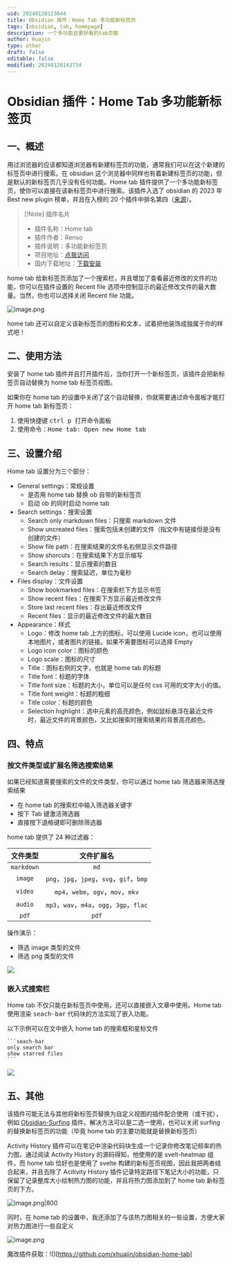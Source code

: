 ```yaml
---
uid: 20240120123044
title: Obsidian 插件：Home Tab 多功能新标签页
tags: [obsidian, tab, homepage]
description: 一个多功能且更好看的tab页面
author: Huajin
type: other
draft: false
editable: false
modified: 20240120143734
---
```


# Obsidian 插件：Home Tab 多功能新标签页

## 一、概述

用过浏览器的应该都知道浏览器有新建标签页的功能，通常我们可以在这个新建的标签页中进行搜索。在 obsidian 这个浏览器中同样也有着新建标签页的功能，但是默认的新标签页几乎没有任何功能。Home tab 插件提供了一个多功能新标签页，使你可以直接在该新标签页中进行搜索。该插件入选了 obsidian 的 2023 年 Best new plugin 榜单，并且在入榜的 20 个插件中排名第四（[来源](https://discord.com/channels/686053708261228577/702717892533157999/1193993875577126983)）。

> [!Note] 插件名片
> - 插件名称：Home tab
> - 插件作者：Renso
> - 插件说明：多功能新标签页
> - 项目地址：[点我访问](https://github.com/olrenso/obsidian-home-tab)
> - 国内下载地址：[下载安装](https://pkmer.cn/products/plugin/pluginMarket/?home-tab)

home tab 给新标签页添加了一个搜索栏，并且增加了查看最近修改的文件的功能，你可以在插件设置的 Recent file 选项中控制显示的最近修改文件的最大数量。当然，你也可以选择关闭 Recent file 功能。

![image.png](https://cdn.pkmer.cn/images/20240120133837.png!pkmer)

home tab 还可以自定义该新标签页的图标和文本，试着把他装饰成独属于你的样式吧！

## 二、使用方法

安装了 home tab 插件并且打开插件后，当你打开一个新标签页，该插件会把新标签页自动替换为 home tab 标签页视图。

如果你在 home tab 的设置中关闭了这个自动替换，你就需要通过命令面板才能打开 home tab 新标签页：

1. 使用快捷键 <kbd>ctrl p</kdb> 打开命令面板
2. 使用命令：<kbd>Home tab: Open new Home tab</kbd>

## 三、设置介绍

Home tab 设置分为三个部分：

- General settings：常规设置
	- 是否用 home tab 替换 ob 自带的新标签页
	- 启动 ob 的同时启动 home tab
- Search settings：搜索设置
	- Search only markdown files：只搜索 markdown 文件
	- Show uncreated files：搜索包括未创建的文件（指文中有链接但是没有创建的文件）
	- Show file path：在搜索结果的文件名右侧显示文件路径
	- Show shorcuts：在搜索结果下方显示缩写
	- Search results：显示搜索的数目
	- Search delay：搜索延迟，单位为毫秒
- Files display：文件设置
	- Show bookmarked files：在搜索栏下方显示书签
	- Show recent files：在搜索下方显示最近修改文件
	- Store last recent files：存出最近修改文件
	- Recent files：显示的最近修改文件的最大数目
- Appearance：样式
	- Logo：修改 home tab 上方的图标，可以使用 Lucide icon，也可以使用本地图片，或者图片的链接。如果不需要图标可以选择 Empty
	- Logo icon color：图标的颜色
	- Logo scale：图标的尺寸
	- Title：图标右侧的文字，也就是 home tab 的标题
	- Title font：标题的字体
	- Title font size：标题的大小，单位可以是任何 css 可用的文字大小的值。
	- Title font weight：标题的粗细
	- Title color：标题的颜色
	- Selection highlight：选中元素的高亮颜色，例如鼠标悬浮在最近文件时，最近文件的背景颜色，又比如搜索时搜索结果的背景高亮颜色。

## 四、特点

### 按文件类型或扩展名筛选搜索结果

如果已经知道需要搜索的文件的文件类型，你可以通过 home tab 筛选器来筛选搜索结果

- 在 home tab 的搜索栏中输入筛选器关键字
- 按下 Tab 键激活筛选器
- 直接按下退格键即可删除筛选器

home tab 提供了 24 种过滤器：

| 文件类型 | 文件扩展名 |
| :--: | :--: |
| `markdown` | `md` |
| `image` | `png`，`jpg`，`jpeg`，`svg`，`gif`，`bmp` |
| `video` | `mp4`，`webm`，`ogv`，`mov`，`mkv` |
| `audio` | `mp3`，`wav`，`m4a`，`ogg`，`3gp`，`flac` |
| `pdf` | `pdf` |

操作演示：

- 筛选 image 类型的文件
- 筛选 png 类型的文件

![](https://cdn.pkmer.cn/covers/home-tab_2_2.gif)

### 嵌入式搜索栏

Home tab 不仅只能在新标签页中使用，还可以直接嵌入文章中使用。Home tab 使用渲染 <kbd>seach-bar</kbd> 代码块的方法实现了嵌入功能。

以下示例可以在文中嵌入 home tab 的搜索框和星标文件

````
```seach-bar
only search bar
show starred files
```
````

![](https://cdn.pkmer.cn/covers/home-tab_2_3.png!pkmer)

## 五、其他

该插件可能无法与其他将新标签页替换为自定义视图的插件配合使用（或干扰），例如 [Obsidian-Surfing](https://github.com/PKM-er/Obsidian-Surfing) 插件。解决方法可以是二选一使用，也可以关闭 surfing 的替换新标签页的功能（毕竟 home tab 的主要功能就是替换新标签页）

Activity History 插件可以在笔记中渲染代码块生成一个记录你修改笔记频率的热力图，通过阅读 Activity History 的源码得知，他使用的是 svelt-heatmap 组件，而 home tab 恰好也是使用了 svelte 构建的新标签页视图，因此我把两者结合起来，并且去除了 Acitivity History 插件记录特定路径下笔记大小的功能，只保留了记录整库大小绘制热力图的功能，并且将热力图添加到了 home tab 新标签页的下方。

![image.png|800](https://cdn.pkmer.cn/images/20240120143445.png!pkmer)

同时，在 home tab 的设置中，我还添加了与该热力图相关的一些设置，方便大家对热力图进行一些自定义

![image.png](https://cdn.pkmer.cn/images/20240120143705.png!pkmer)

魔改插件获取：!()[https://github.com/xhuajin/obsidian-home-tab]
